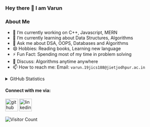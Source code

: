 ### Hey there 👋 I am Varun

### About Me

- 🔭 I’m currently working on C++, Javascript, MERN
- 🌱 I’m currently learning about Data Structures, Algorithms
- 💬 Ask me about DSA, OOPS, Databases and Algorithms
- 😄 Hobbies: Reading books, Learning new language
- ⚡ Fun Fact: Spending most of my time in problem solving
- 🤔 Discuss: Algorithms anytime anywhere
- 📫 How to reach me: Email: `varun.19jics188@jietjodhpur.ac.in`


<details>
  <summary>GitHub Statistics</summary>
  <img  src="https://github-readme-stats.vercel.app/api/?username=varunpanchal752&theme=tokyonight&count_private=true&hide=issues,contribs&show_icons=true" alt="Stats"/>
</details>

#### Connect with me via:
[<img src='https://cdn.jsdelivr.net/npm/simple-icons@3.0.1/icons/github.svg' alt='github' height='40'>](https://github.com/varunpanchal752)&nbsp;[<img src='https://cdn.jsdelivr.net/npm/simple-icons@3.0.1/icons/linkedin.svg' alt='linkedin' height='40'>](https://www.linkedin.com/in/varun-kumar-panchal-55a9a41a2/)&nbsp;   

![Visitor Count](https://profile-counter.glitch.me/varunpanchal752/count.svg)

